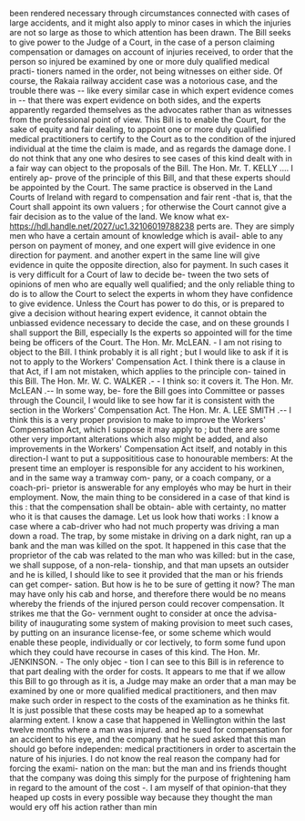 been rendered necessary through circumstances connected with cases of large accidents, and it might also apply to minor cases in which the injuries are not so large as those to which attention has been drawn. The Bill seeks to give power to the Judge of a Court, in the case of a person claiming compensation or damages on account of injuries received, to order that the person so injured be examined by one or more duly qualified medical practi- tioners named in the order, not being witnesses on either side. Of course, the Rakaia railway accident case was a notorious case, and the trouble there was -- like every similar case in which expert evidence comes in -- that there was expert evidence on both sides, and the experts apparently regarded themselves as the advocates rather than as witnesses from the professional point of view. This Bill is to enable the Court, for the sake of equity and fair dealing, to appoint one or more duly qualified medical practitioners to certify to the Court as to the condition of the injured individual at the time the claim is made, and as regards the damage done. I do not think that any one who desires to see cases of this kind dealt with in a fair way can object to the proposals of the Bill. The Hon. Mr. T. KELLY .... I entirely ap- prove of the principle of this Bill, and that these experts should be appointed by the Court. The same practice is observed in the Land Courts of Ireland with regard to compensation and fair rent -that is, that the Court shall appoint its own valuers ; for otherwise the Court cannot give a fair decision as to the value of the land. We know what ex- https://hdl.handle.net/2027/uc1.32106019788238 perts are. They are simply men who have a certain amount of knowledge which is avail- able to any person on payment of money, and one expert will give evidence in one direction for payment. and another expert in the same line will give evidence in quite the opposite direction, also for payment. In such cases it is very difficult for a Court of law to decide be- tween the two sets of opinions of men who are equally well qualified; and the only reliable thing to do is to allow the Court to select the experts in whom they have confidence to give evidence. Unless the Court has power to do this, or is prepared to give a decision without hearing expert evidence, it cannot obtain the unbiassed evidence necessary to decide the case, and on these grounds I shall support the Bill, especially Is the experts so appointed will for the time being be officers of the Court. The Hon. Mr. McLEAN. - I am not rising to object to the Bill. I think probably it is all right ; but I would like to ask if it is not to apply to the Workers' Compensation Act. I think there is a clause in that Act, if I am not mistaken, which applies to the principle con- tained in this Bill. The Hon. Mr. W. C. WALKER .- - I think so: it covers it. The Hon. Mr. McLEAN .-- In some way, be- fore the Bill goes into Committee or passes through the Council, I would like to see how far it is consistent with the section in the Workers' Compensation Act. The Hon. Mr. A. LEE SMITH .-- I think this is a very proper provision to make to improve the Workers' Compensation Act, which I suppose it may apply to ; but there are some other very important alterations which also might be added, and also improvements in the Workers' Compensation Act itself, and notably in this direction-I want to put a supposititious case to honourable members: At the present time an employer is responsible for any accident to his workinen, and in the same way a tramway com- pany, or a coach company, or a coach-pri- prietor is answerable for any employés who may be hurt in their employment. Now, the main thing to be considered in a case of that kind is this : that the compensation shall be obtain- able with certainty, no matter who it is that causes the damage. Let us look how thati works : I know a case where a cab-driver who had not much property was driving a man down a road. The trap, by some mistake in driving on a dark night, ran up a bank and the man was killed on the spot. It happened in this case that the proprietor of the cab was related to the man who was killed: but in the case, we shall suppose, of a non-rela- tionship, and that man upsets an outsider and he is killed, I should like to see it provided that the man or his friends can get comper- sation. But how is he to be sure of getting it now? The man may have only his cab and horse, and therefore there would be no means whereby the friends of the injured person could recover compensation. It strikes me that the Go- vernment ought to consider at once the advisa- bility of inaugurating some system of making provision to meet such cases, by putting on an insurance license-fee, or some scheme which would enable these people, individually or cor lectively, to form some fund upon which they could have recourse in cases of this kind. The Hon. Mr. JENKINSON. - The only objec - tion I can see to this Bill is in reference to that part dealing with the order for costs. It appears to me that if we allow this Bill to go through as it is, a Judge may make an order that a man may be examined by one or more qualified medical practitioners, and then mav make such order in respect to the costs of the examination as he thinks fit. It is just possible that these costs may be heaped ap to a somewhat alarming extent. I know a case that happened in Wellington within the last twelve months where a man was injured. and he sued for compensation for an accident to his eye, and the company that he sued asked that this man should go before independen: medical practitioners in order to ascertain the nature of his injuries. I do not know the real reason the company had for forcing the exami- nation on the man: but the man and ins friends thought that the company was doing this simply for the purpose of frightening ham in regard to the amount of the cost -. I am myself of that opinion-that they heaped up costs in every possible way because they thought the man would ery off his action rather than min 